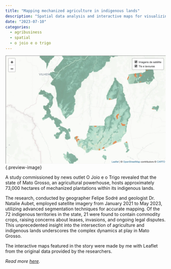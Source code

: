 ```yaml
---
title: "Mapping mechanized agriculture in indigenous lands"
description: "Spatial data analysis and interactive maps for visualizing commodity crops in indigenous territory"
date: "2023-07-10"
categories: 
  - agribusiness
  - spatial
  - o joio e o trigo
---
```


![](lavouras.webp){.preview-image}

A study commissioned by news outlet O Joio e o Trigo revealed that the
state of Mato Grosso, an agricultural powerhouse, hosts approximately 73,000
hectares of mechanized plantations within its indigenous lands. 

The research, conducted by geographer Felipe Sodré and geologist Dr. Natalie
Aubet, employed satellite imagery from January 2021 to May 2023, utilizing
advanced segmentation techniques for accurate mapping. Of the 72 indigenous
territories in the state, 21 were found to contain commodity crops, raising
concerns about leases, invasions, and ongoing legal disputes. This unprecedented
insight into the intersection of agriculture and indigenous lands underscores
the complex dynamics at play in Mato Grosso.

The interactive maps featured in the story were made by me with Leaflet from the
original data provided by the researchers.

_Read more [here](https://ojoioeotrigo.com.br/2023/07/mato-grosso-tem-lavoura-mecanizada-dentro-de-terras-indigenas/)._
